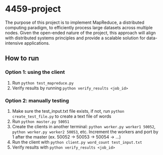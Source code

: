 # 4459-project
The purpose of this project is to implement MapReduce, a distributed computing paradigm, to efficiently process large datasets across multiple nodes. Given the open-ended nature of the project, this approach will align with distributed systems principles and provide a scalable solution for data-intensive applications. 

## How to run

### Option 1: using the client
1. Run `python test_mapreduce.py`
2. Verify results by running `python verify_results <job_id>`

### Option 2: manually testing
1. Make sure the test_input.txt file exists, if not, run `python create_test_file.py` to create a text file of words
2. Run `python master.py 50051` 
3. Create the clients in another terminal: `python worker.py worker1 50052`, `python worker.py worker2 50053`, etc. Increment the workers and port by 1 after the master (ex. 50052 -> 50053 -> 50054 -> ...)
4. Run the client with `python client.py word_count test_input.txt`
5. Verify results with `python verify_results <job_id>`

